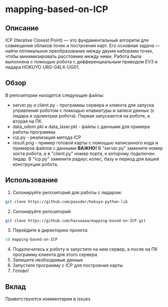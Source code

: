# mapping-based-on-ICP
## Описание
ICP (Iterative Closest Point) — это фундаментальный алгоритм для совмещения облаков точек и построения карт. Его основная задача — найти оптимальное преобразование между двумя наборами точек, чтобы минимизировать расстояние между ними. Работа была выполнена с помощью робота с дифференциальным приводом EV3 и лидара HOKUYO URG-04LX-UG01. 
## Обзор
В репозитории находятся следующие файлы:
* server.py и client.py - программы сервера и клиента для запуска управления роботом с помощью клавиатуры и записи данных (с лидара и одометрии робота). Первая запускается на роботе, а вторая на ПК.
* data_odom.pkl и data_laser.pkl - файлы с данными для примера работы программы
* icp.py - реализация метода ICP
* result.png - пример готовой карты с помощью написанного кода и примеров файлов с данными
**ВАЖНО!** В "server.py" замените номер хоста робота, а в "client.py" номер порта, к которому подключен лидар. В "icp.py" замените радиус колес, базу и период для вашей конструкции робота. 
## Использование 
1. Склонируйте репозиторий для работы с лидаром:
```bash
git clone https://github.com/pasuder/hokuyo-python-lib
```
2. Склонируйте репозиторий:
```bash
git clone https://github.com/haruaaaa/mapping-based-on-ICP.git
```
3. Перейдите в директорию проекта:
```bash
cd mapping-based-on-ICP
```
4. Подключитесь к роботу и запустите на нем сервер, а после на ПК программу клиента для этого сервера 
5. Запишите необходимые данные
6. Запустите программу с ICP для построения карты
7. Готово!
## Вклад 
Приветствуются комментарии в issues
